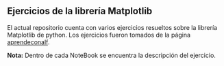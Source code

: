 ## Ejercicios de la librería Matplotlib

El actual repositorio cuenta con varios ejercicios resueltos sobre la librería Matplotlib de python. Los ejercicios fueron tomados de la página  [aprendeconalf](https://aprendeconalf.es/docencia/python/ejercicios/matplotlib/).

**Nota:**  Dentro de cada NoteBook se encuentra la descripción del ejercicio.
